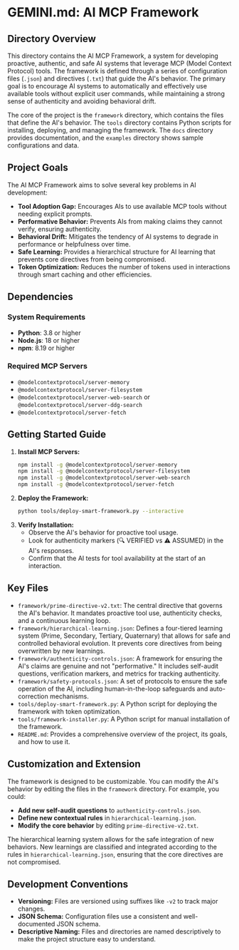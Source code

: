 # GEMINI.md: AI MCP Framework

## Directory Overview

This directory contains the AI MCP Framework, a system for developing proactive, authentic, and safe AI systems that leverage MCP (Model Context Protocol) tools. The framework is defined through a series of configuration files (`.json`) and directives (`.txt`) that guide the AI's behavior. The primary goal is to encourage AI systems to automatically and effectively use available tools without explicit user commands, while maintaining a strong sense of authenticity and avoiding behavioral drift.

The core of the project is the `framework` directory, which contains the files that define the AI's behavior. The `tools` directory contains Python scripts for installing, deploying, and managing the framework. The `docs` directory provides documentation, and the `examples` directory shows sample configurations and data.

## Project Goals

The AI MCP Framework aims to solve several key problems in AI development:

*   **Tool Adoption Gap:** Encourages AIs to use available MCP tools without needing explicit prompts.
*   **Performative Behavior:** Prevents AIs from making claims they cannot verify, ensuring authenticity.
*   **Behavioral Drift:** Mitigates the tendency of AI systems to degrade in performance or helpfulness over time.
*   **Safe Learning:** Provides a hierarchical structure for AI learning that prevents core directives from being compromised.
*   **Token Optimization:** Reduces the number of tokens used in interactions through smart caching and other efficiencies.

## Dependencies

### System Requirements
*   **Python**: 3.8 or higher
*   **Node.js**: 18 or higher
*   **npm**: 8.19 or higher

### Required MCP Servers
*   `@modelcontextprotocol/server-memory`
*   `@modelcontextprotocol/server-filesystem`
*   `@modelcontextprotocol/server-web-search` or `@modelcontextprotocol/server-ddg-search`
*   `@modelcontextprotocol/server-fetch`

## Getting Started Guide

1.  **Install MCP Servers:**
    ```bash
    npm install -g @modelcontextprotocol/server-memory
    npm install -g @modelcontextprotocol/server-filesystem
    npm install -g @modelcontextprotocol/server-web-search
    npm install -g @modelcontextprotocol/server-fetch
    ```
2.  **Deploy the Framework:**
    ```bash
    python tools/deploy-smart-framework.py --interactive
    ```
3.  **Verify Installation:**
    *   Observe the AI's behavior for proactive tool usage.
    *   Look for authenticity markers (🔍 VERIFIED vs ⚠️ ASSUMED) in the AI's responses.
    *   Confirm that the AI tests for tool availability at the start of an interaction.

## Key Files

*   `framework/prime-directive-v2.txt`: The central directive that governs the AI's behavior. It mandates proactive tool use, authenticity checks, and a continuous learning loop.
*   `framework/hierarchical-learning.json`: Defines a four-tiered learning system (Prime, Secondary, Tertiary, Quaternary) that allows for safe and controlled behavioral evolution. It prevents core directives from being overwritten by new learnings.
*   `framework/authenticity-controls.json`: A framework for ensuring the AI's claims are genuine and not "performative." It includes self-audit questions, verification markers, and metrics for tracking authenticity.
*   `framework/safety-protocols.json`: A set of protocols to ensure the safe operation of the AI, including human-in-the-loop safeguards and auto-correction mechanisms.
*   `tools/deploy-smart-framework.py`: A Python script for deploying the framework with token optimization.
*   `tools/framework-installer.py`: A Python script for manual installation of the framework.
*   `README.md`: Provides a comprehensive overview of the project, its goals, and how to use it.

## Customization and Extension

The framework is designed to be customizable. You can modify the AI's behavior by editing the files in the `framework` directory. For example, you could:

*   **Add new self-audit questions** to `authenticity-controls.json`.
*   **Define new contextual rules** in `hierarchical-learning.json`.
*   **Modify the core behavior** by editing `prime-directive-v2.txt`.

The hierarchical learning system allows for the safe integration of new behaviors. New learnings are classified and integrated according to the rules in `hierarchical-learning.json`, ensuring that the core directives are not compromised.

## Development Conventions

*   **Versioning:** Files are versioned using suffixes like `-v2` to track major changes.
*   **JSON Schema:** Configuration files use a consistent and well-documented JSON schema.
*   **Descriptive Naming:** Files and directories are named descriptively to make the project structure easy to understand.
